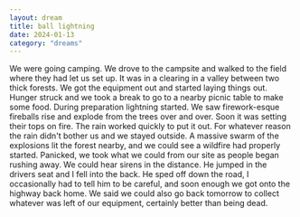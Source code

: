 ```yaml
---
layout: dream
title: ball lightning
date: 2024-01-13
category: "dreams"
---
```


We were going camping. We drove to the campsite and walked to the field where they had let us set up. It was in a clearing in a valley between two thick forests. We got the equipment out and started laying things out. Hunger struck and we took a break to go to a nearby picnic table to make some food. 
During preparation lightning started. We saw firework-esque fireballs rise and explode from the trees over and over. Soon it was setting their tops on fire. The rain worked quickly to put it out. For whatever reason the rain didn't bother us and we stayed outside. 
A massive swarm of the explosions lit the forest nearby, and we could see a wildfire had properly started. Panicked, we took what we could from our site as people began rushing away. We could hear sirens in the distance. He jumped in the drivers seat and I fell into the back. He sped off down the road, I occasionally had to tell him to be careful, and soon enough we got onto the highway back home. We said we could also go back tomorrow to collect whatever was left of our equipment, certainly better than being dead.